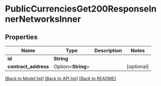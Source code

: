 # PublicCurrenciesGet200ResponseInnerNetworksInner

## Properties

Name | Type | Description | Notes
------------ | ------------- | ------------- | -------------
**id** | **String** |  | 
**contract_address** | Option<**String**> |  | [optional]

[[Back to Model list]](../README.md#documentation-for-models) [[Back to API list]](../README.md#documentation-for-api-endpoints) [[Back to README]](../README.md)


